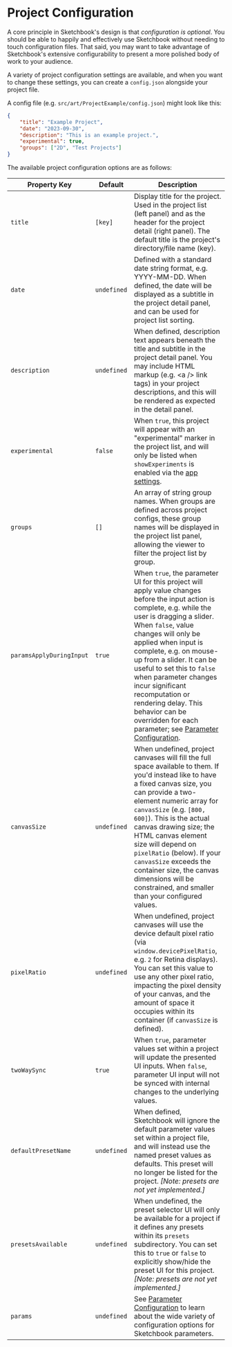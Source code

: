 # Project Configuration

A core principle in Sketchbook's design is that _configuration is optional_. You should be able to happily and effectively use Sketchbook without needing to touch configuration files. That said, you may want to take advantage of Sketchbook's extensive configurability to present a more polished body of work to your audience.

A variety of project configuration settings are available, and when you want to change these settings, you can create a `config.json` alongside your project file.

A config file (e.g. `src/art/ProjectExample/config.json`) might look like this:

```json
{
    "title": "Example Project",
    "date": "2023-09-30",
    "description": "This is an example project.",
    "experimental": true,
    "groups": ["2D", "Test Projects"]
}
```

The available project configuration options are as follows:

<!-- prettier-ignore -->
| Property Key | Default | Description |
| - | - | - |
| `title` | `[key]` | Display title for the project. Used in the project list (left panel) and as the header for the project detail (right panel). The default title is the project's directory/file name (key). |
| `date` | `undefined` | Defined with a standard date string format, e.g. YYYY-MM-DD. When defined, the date will be displayed as a subtitle in the project detail panel, and can be used for project list sorting. |
| `description` | `undefined` | When defined, description text appears beneath the title and subtitle in the project detail panel. You may include HTML markup (e.g. \<a /\> link tags) in your project descriptions, and this will be rendered as expected in the detail panel. |
| `experimental` | `false` | When `true`, this project will appear with an "experimental" marker in the project list, and will only be listed when `showExperiments` is enabled via the [app settings](settings.md). |
| `groups` | `[]` | An array of string group names. When groups are defined across project configs, these group names will be displayed in the project list panel, allowing the viewer to filter the project list by group. |
| `paramsApplyDuringInput` | `true` | When `true`, the parameter UI for this project will apply value changes before the input action is complete, e.g. while the user is dragging a slider. When `false`, value changes will only be applied when input is complete, e.g. on mouse-up from a slider. It can be useful to set this to `false` when parameter changes incur significant recomputation or rendering delay. This behavior can be overridden for each parameter; see [Parameter Configuration](param-config.md). |
| `canvasSize` | `undefined` | When undefined, project canvases will fill the full space available to them. If you'd instead like to have a fixed canvas size, you can provide a two-element numeric array for `canvasSize` (e.g. `[800, 600]`). This is the actual canvas drawing size; the HTML canvas element size will depend on `pixelRatio` (below). If your `canvasSize` exceeds the container size, the canvas dimensions will be constrained, and smaller than your configured values. |
| `pixelRatio` | `undefined` | When undefined, project canvases will use the device default pixel ratio (via `window.devicePixelRatio`, e.g. `2` for Retina displays). You can set this value to use any other pixel ratio, impacting the pixel density of your canvas, and the amount of space it occupies within its container (if `canvasSize` is defined). |
| `twoWaySync` | `true` | When `true`, parameter values set within a project will update the presented UI inputs. When `false`, parameter UI input will not be synced with internal changes to the underlying values. |
| `defaultPresetName` | `undefined` | When defined, Sketchbook will ignore the default parameter values set within a project file, and will instead use the named preset values as defaults. This preset will no longer be listed for the project. _[Note: presets are not yet implemented.]_ |
| `presetsAvailable` | `undefined` | When undefined, the preset selector UI will only be available for a project if it defines any presets within its `presets` subdirectory. You can set this to `true` or `false` to explicitly show/hide the preset UI for this project. _[Note: presets are not yet implemented.]_ |
| `params` | `undefined` | See [Parameter Configuration](param-config.md) to learn about the wide variety of configuration options for Sketchbook parameters.
